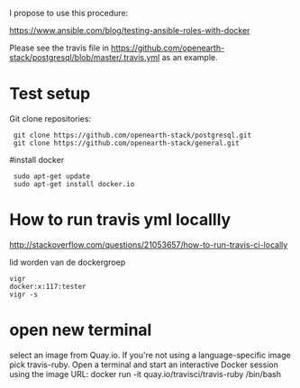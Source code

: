 I propose to use this procedure:

https://www.ansible.com/blog/testing-ansible-roles-with-docker

Please see the travis file in https://github.com/openearth-stack/postgresql/blob/master/.travis.yml as an example.



# Test setup

Git clone repositories:
```
 git clone https://github.com/openearth-stack/postgresql.git
 git clone https://github.com/openearth-stack/general.git
```

 #install docker
```
 sudo apt-get update
 sudo apt-get install docker.io
```

# How to run travis yml locallly
 http://stackoverflow.com/questions/21053657/how-to-run-travis-ci-locally

lid worden van de dockergroep
```
vigr
docker:x:117:tester
vigr -s
```
# open new terminal

select an image from Quay.io. If you're not using a language-specific image pick travis-ruby. Open a terminal and start an interactive Docker session using the image URL:
docker run -it quay.io/travisci/travis-ruby /bin/bash
